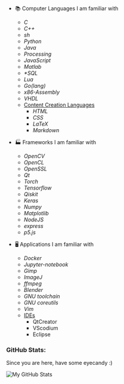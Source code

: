 - 📚 Computer Languages I am familiar with
  * *C*
  * *C++*
  * *sh*
  * *Python*
  * *Java*
  * *Processing*
  * *JavaScript*
  * *Matlab*
  * *\*SQL*
  * *Lua*
  * *Go(lang)*
  * *x86-Assembly*
  * *VHDL*
  * <ins>Content Creation Languages</ins>
    * *HTML*
    * *CSS*
    * *LaTeX*
    * *Markdown*
 
- 🏭 Frameworks I am familiar with
  * *OpenCV*
  * *OpenCL*
  * *OpenSSL*
  * *Qt*
  * *Torch*
  * *Tensorflow*
  * *Qiskit*
  * *Keras*
  * *Numpy*
  * *Matplotlib*
  * *NodeJS*
  * *express*
  * *p5.js*


- 🖥️ Applications I am familiar with
  * *Docker*
  * *Jupyter-notebook*
  * *Gimp*
  * *ImageJ*
  * *ffmpeg*
  * *Blender*
  * *GNU toolchain*
  * *GNU coreutils*
  * *Vim*
  * <ins>IDEs</ins>
    * QtCreator
    * VScodium
    * Eclipse
    
    

### GitHub Stats:

Since you are here, have some eyecandy :)  

  <img align="left" alt="My GitHub Stats" src="https://github-readme-stats.vercel.app/api?username=ctsiaousis&&show_icons=true&title_color=c9d1d2&icon_color=00ffff&text_color=c9d1d2&bg_color=353545" />
